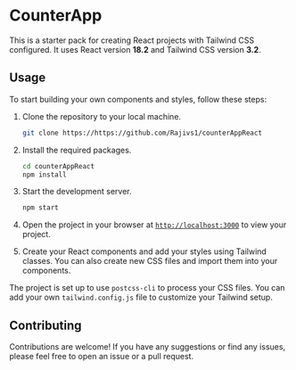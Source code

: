# CounterApp

This is a starter pack for creating React projects with Tailwind CSS configured. It uses React version **18.2** and Tailwind CSS version **3.2**.

## Usage

 To start building your own components and styles, follow these steps:

1. Clone the repository to your local machine.
    ```sh
    git clone https://https://github.com/Rajivs1/counterAppReact
    ```

1. Install the required packages.
    ```sh
    cd counterAppReact
    npm install
    ```

1. Start the development server.
    ```sh
    npm start
    ```
1. Open the project in your browser at [`http://localhost:3000`](http://localhost:3000) to view your project.
1. Create your React components and add your styles using Tailwind classes. You can also create new CSS files and import them into your components.

The project is set up to use `postcss-cli` to process your CSS files. You can add your own `tailwind.config.js` file to customize your Tailwind setup.

## Contributing

Contributions are welcome! If you have any suggestions or find any issues, please feel free to open an issue or a pull request.
